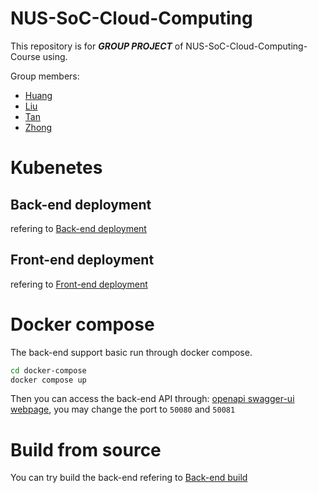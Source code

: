 # NUS-SoC-Cloud-Computing
This repository is for ***GROUP PROJECT*** of NUS-SoC-Cloud-Computing-Course using.

Group members:
- [Huang](https://github.com/Heartlessandthoughtful)
- [Liu](https://github.com/freeEmperor)
- [Tan](https://github.com/My1106)
- [Zhong](https://github.com/admin-init) 

# Kubenetes 

## Back-end deployment
refering to [Back-end deployment](./kubernetes/back-end/README.md)

## Front-end deployment

refering to [Front-end deployment](./kubernetes/front-end/README.md)


# Docker compose

The back-end support basic run through docker compose.
```bash
cd docker-compose
docker compose up
```

Then you can access the back-end API through:
[openapi swagger-ui webpage](http://localhost:8080/q/swagger-ui/), you may change the port to `50080` and `50081`

# Build from source

You can try build the back-end refering to [Back-end build](./ticket-system/README.md)